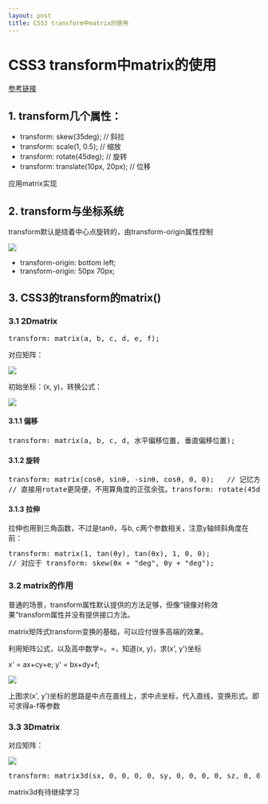 ```yaml
---
layout: post
title: CSS3 transform中matrix的使用
---
```


# CSS3 transform中matrix的使用

[参考链接](http://www.zhangxinxu.com/wordpress/2012/06/css3-transform-matrix-%E7%9F%A9%E9%98%B5/)

## 1. transform几个属性：

+ transform: skew(35deg);		// 斜拉
+ transform: scale(1, 0.5);	// 缩放
+ transform: rotate(45deg);	// 旋转
+ transform: translate(10px, 20px);		// 位移

应用matrix实现

## 2. transform与坐标系统

transform默认是绕着中心点旋转的，由transform-origin属性控制

<img src="http://image.zhangxinxu.com/image/blog/201206/css-transforms-matrix2.png">

+ transform-origin: bottom left;
+ transform-origin: 50px 70px;

## 3. CSS3的transform的matrix()

### 3.1 2Dmatrix

<pre>
transform: matrix(a, b, c, d, e, f);
</pre>

对应矩阵：

<img src="http://image.zhangxinxu.com/image/blog/201206/css-transforms-matrix3.gif">

初始坐标：(x, y)，转换公式：

<img src="http://image.zhangxinxu.com/image/blog/201206/css-transforms-matrix5.gif">

#### 3.1.1 偏移

<pre>
transform: matrix(a, b, c, d, 水平偏移位置, 垂直偏移位置);
</pre>

#### 3.1.2 旋转

<pre>
transform: matrix(cosθ, sinθ, -sinθ, cosθ, 0, 0);	// 记忆方法：初三-上床
// 直接用rotate更简便，不用算角度的正弦余弦。transform: rotate(45deg);
</pre>

#### 3.1.3 拉伸

拉伸也用到三角函数，不过是tanθ，与b, c两个参数相关，注意y轴倾斜角度在前：

<pre>
transform: matrix(1, tan(θy), tan(θx), 1, 0, 0);
// 对应于 transform: skew(θx + "deg", θy + "deg");
</pre>

### 3.2 matrix的作用

普通的场景，transform属性默认提供的方法足够，但像“镜像对称效果”transform属性并没有提供接口方法。

matrix矩阵式transform变换的基础，可以应付很多高端的效果。

利用矩阵公式，以及高中数学=。=，知道(x, y)，求(x', y')坐标

x' = ax+cy+e;
y' = bx+dy+f;

<img src="http://image.zhangxinxu.com/image/blog/201206/css-transforms-matrix-mirror.png">

上图求(x', y')坐标的思路是中点在直线上，求中点坐标，代入直线，变换形式。即可求得a-f等参数

### 3.3 3Dmatrix

对应矩阵：

<img src="http://image.zhangxinxu.com/image/blog/201206/css-transforms-matrix8.gif">

<pre>
transform: matrix3d(sx, 0, 0, 0, 0, sy, 0, 0, 0, 0, sz, 0, 0, 0, 0, 1);
</pre>

matrix3d有待继续学习


